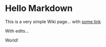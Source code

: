 # Hello Markdown

This is a very simple Wiki page... with [some link](world.md)

With edits...

World!